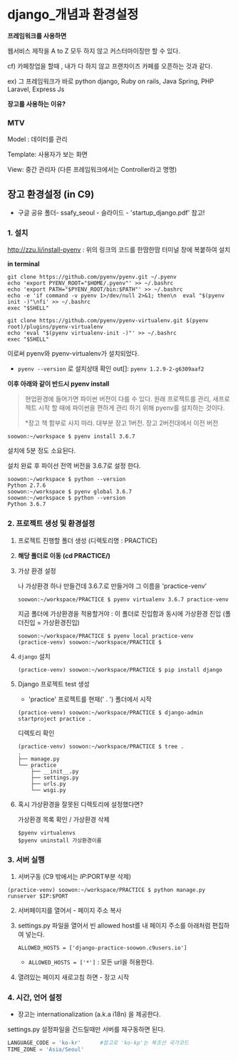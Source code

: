 #  django_개념과 환경설정

**프레임워크를 사용하면** 

웹서비스 제작을 A to Z 모두 하지 않고  커스터마이징만 할 수 있다. 

cf) 카페창업을 할때 , 내가 다 하지 않고 프랜차이즈 카페를 오픈하는 것과 같다. 

ex) 그 프레임워크가 바로 python django, Ruby on rails, Java Spring, PHP Laravel, Express Js  



**장고를 사용하는 이유?**



###  MTV

Model : 데이터를 관리

Template: 사용자가 보는 화면 

View: 중간 관리자 (다른 프레임워크에서는 Controller라고 명명)





## 장고 환경설정 (in C9)

* 구글 공유 폴더- ssafy_seoul - 슬라이드 - 'startup_django.pdf' 참고! 

###  1. 설치

http://zzu.li/install-pyenv : 위의 링크의 코드를 한땀한땀 터미널 창에 복붙하여 설치 

**in terminal**

``` shell
git clone https://github.com/pyenv/pyenv.git ~/.pyenv
echo 'export PYENV_ROOT="$HOME/.pyenv"' >> ~/.bashrc
echo 'export PATH="$PYENV_ROOT/bin:$PATH"' >> ~/.bashrc
echo -e 'if command -v pyenv 1>/dev/null 2>&1; then\n  eval "$(pyenv init -)"\nfi' >> ~/.bashrc
exec "$SHELL"

git clone https://github.com/pyenv/pyenv-virtualenv.git $(pyenv root)/plugins/pyenv-virtualenv
echo 'eval "$(pyenv virtualenv-init -)"' >> ~/.bashrc
exec "$SHELL"
```

이로써 pyenv와 pyenv-virtualenv가 설치되었다. 

- `pyenv --version` 로 설치상태 확인 out[]: `pyenv 1.2.9-2-g6309aaf2`

**이후 아래와 같이 반드시 pyenv install** 

> 현업환경에 들어가면 파이썬 버전이 다를 수 있다.  원래 프로젝트를 관리, 새프로젝트 시작 할 때에 파이썬을 편하게 관리 하기 위해 pyenv를 설치하는 것이다. 
>
> *장고 책 함부로 사지 마라. 대부분 장고 1버전.  장고 2버전대에서 이전 버전  

``` shell
soowon:~/workspace $ pyenv install 3.6.7
```

설치에 5분 정도 소요된다. 

설치 완료 후 파이선 전역 버전을 3.6.7로 설정 한다.

``` shell
soowon:~/workspace $ python --version
Python 2.7.6
soowon:~/workspace $ pyenv global 3.6.7
soowon:~/workspace $ python --version
Python 3.6.7
```

 

###  2. 프로젝트 생성 및 환경설정 

1. 프로젝트 진행할 폴더 생성 (디렉토리명 : PRACTICE)

2. **해당 폴더로 이동 (cd PRACTICE/)**

3. 가상 환경 설정 

   나 가상환경 하나 만들건데 3.6.7.로 만들거야 그 이름을 'practice-venv'

   ```shell
   soowon:~/workspace/PRACTICE $ pyenv virtualenv 3.6.7 practice-venv 
   ```

   지금 폴더에 가상환경을 적용할거야 : 이 폴더로 진입함과 동시에 가상환경 진입  (폴더진입 = 가상환경진입)

   ``` shell
   soowon:~/workspace/PRACTICE $ pyenv local practice-venv
   (practice-venv) soowon:~/workspace/PRACTICE $
   ```

4. `django` 설치

   ``` shell
   (practice-venv) soowon:~/workspace/PRACTICE $ pip install django
   ```

5. Django 프로젝트 test 생성 

   - 'practice' 프로젝트를 현재(' . ') 폴더에서 시작

   ``` shell
   (practice-venv) soowon:~/workspace/PRACTICE $ django-admin startproject practice .
   ```

   디렉토리 확인 

   ```shell
   (practice-venv) soowon:~/workspace/PRACTICE $ tree .
   .
   ├── manage.py
   └── practice
       ├── __init__.py
       ├── settings.py
       ├── urls.py
       └── wsgi.py
   ```

6. 혹시 가상환경을 잘못된 디렉토리에 설정했다면?

   가상환경 목록 확인 / 가상환경 삭제 

   ``` shell
   $pyenv virtualenvs
   $pyenv uninstall 가상환경이름
   ```


### 3. 서버 실행

1.  서버구동 (C9 밖에서는 $IP:$PORT부분 삭제)

```shell
(practice-venv) soowon:~/workspace/PRACTICE $ python manage.py runserver $IP:$PORT
```

2. 서버페이지를 열어서 - 페이지 주소 복사

3. settings.py 파일을 열어서 빈 allowed host를 내 페이지 주소를 아래처럼 편집하여 넣는다. 

    `ALLOWED_HOSTS = ['django-practice-soowon.c9users.io']` 

    -  `ALLOWED_HOSTS = ['*']` : 모든 url을 허용한다.

4. 열려있는 페이지 새로고침 하면  - 장고 시작 





###  4. 시간, 언어 설정

- 장고는 internationalization  (a.k.a i18n) 을 제공한다. 

settings.py 설정파일을 건드릴때만 서버를 재구동하면 된다.  

```python
LANGUAGE_CODE = 'ko-kr'      #참고로 'ko-kp'는 북조선 국가코드
TIME_ZONE = 'Asia/Seoul'
```